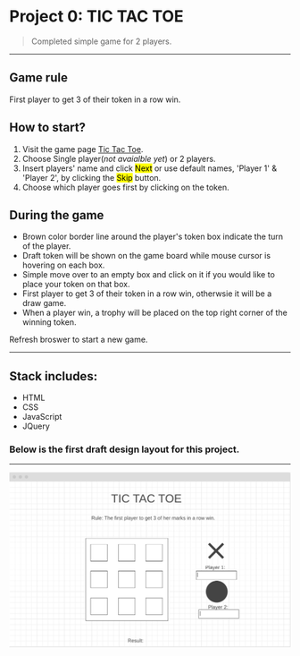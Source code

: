 # Project 0: TIC TAC TOE

> Completed simple game for 2 players.
---

## **Game rule**
First player to get 3 of their token in a row win.

## **How to start?**
1. Visit the game page [Tic Tac Toe](https://btee9910.github.io/tictacttoe/).
1. Choose Single player(*not avaialble yet*) or 2 players.
1. Insert players' name and click <mark>Next</mark> or use default names, 'Player 1' & 'Player 2', by clicking the <mark>Skip</mark> button.
1. Choose which player goes first by clicking on the token.

## **During the game**
* Brown color border line around the player's token box indicate the turn of the player.
* Draft token will be shown on the game board while mouse cursor is hovering on each box.
* Simple move over to an empty box and click on it if you would like to place your token on that box.
* First player to get 3 of their token in a row win, otherwsie it will be a draw game.
* When a player win, a trophy will be placed on the top right corner of the winning token.

Refresh broswer to start a new game.

---
## Stack includes:
* HTML
* CSS
* JavaScript
* JQuery


### Below is the first draft design layout for this project.
---

![Layout](images/updated-layout.png)




